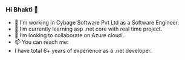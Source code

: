 ### Hi Bhakti 👋

 - 🔭 I'm working in Cybage Software Pvt Ltd as a Software Engineer.
 - 🌱 I’m currently learning asp .net core  with real time project.
 - 👯 I’m looking to collaborate on Azure cloud .
 - 📫 You can reach me: 
 - I have total 6+ years of experience as a .net developer.
<!--
**BPPande/BPPande** is a ✨ _special_ ✨ repository because its `README.md` (this file) appears on your GitHub profile.

Here are some ideas to get you started:

- 🔭 I’m currently working on ...
- 🌱 I’m currently learning ...
- 👯 I’m looking to collaborate on ...
- 🤔 I’m looking for help with ...
- 💬 Ask me about ...
- 📫 How to reach me: ...
- 😄 Pronouns: ...
- ⚡ Fun fact: ...
-->
